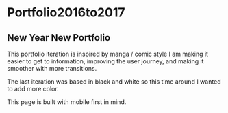 # Portfolio2016to2017

## New Year New Portfolio

This portfolio iteration is inspired by manga / comic style
I am making it easier to get to information, improving the user journey, and making it smoother with more transitions.

The last iteration was based in black and white so this time around I wanted to add more color.

This page is built with mobile first in mind.
